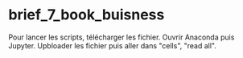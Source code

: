 # brief_7_book_buisness
Pour lancer les scripts, télécharger les fichier. 
Ouvrir Anaconda puis Jupyter.
Upbloader les fichier 
puis aller dans "cells", "read all". 
